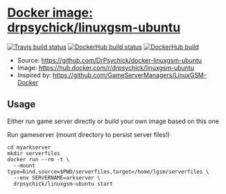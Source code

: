 [Docker image: drpsychick/linuxgsm-ubuntu](https://hub.docker.com/r/drpsychick/linuxgsm-ubuntu)
=======================
[![Travis build status](https://travis-ci.org/DrPsychick/docker-linuxgsm-ubuntu.svg?branch=master)](https://travis-ci.org/DrPsychick/docker-linuxgsm-ubuntu)
[![DockerHub build status](https://img.shields.io/docker/cloud/build/drpsychick/linuxgsm-ubuntu.svg)](https://hub.docker.com/r/drpsychick/linuxgsm-ubuntu/builds)
[![DockerHub build](https://img.shields.io/docker/cloud/automated/drpsychick/linuxgsm-ubuntu.svg)](https://hub.docker.com/r/drpsychick/linuxgsm-ubuntu/tags)

* Source: https://github.com/DrPsychick/docker-linuxgsm-ubuntu
* Image: https://hub.docker.com/r/drpsychick/linuxgsm-ubuntu
* Inspired by: https://github.com/GameServerManagers/LinuxGSM-Docker

Usage
-----
Either run game server directly or build your own image based on this one

Run gameserver (mount directory to persist server files!)
```
cd myarkserver
mkdir serverfiles
docker run --rm -t \
  --mount type=bind,source=$PWD/serverfiles,target=/home/lgsm/serverfiles \
  --env SERVERNAME=arkserver \
  drpsychick/linuxgsm-ubuntu start
```
